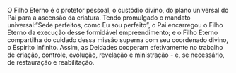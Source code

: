 ﻿O Filho Eterno é o protetor pessoal, o custódio divino, do plano universal do Pai para a ascensão da criatura. Tendo promulgado o mandato universal:“Sede perfeitos, como Eu sou perfeito”, o Pai encarregou o Filho Eterno da execução desse formidável empreendimento; e o Filho Eterno compartilha do cuidado dessa missão superna com seu coordenado divino, o Espírito Infinito. Assim, as Deidades cooperam efetivamente no trabalho de criação, controle, evolução, revelação e ministração - e, se necessário, de restauração e reabilitação.